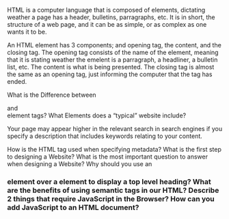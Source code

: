HTML is a computer language that is composed of elements, dictating weather a page has a header, bulletins, parragraphs, etc. It is in short, the structure of a web page, and it can be as simple, or as complex as one wants it to be.

An HTML element has 3 components; and opening tag, the content, and the closing tag. The opening tag consists of the name of the element, meaning that it is stating weather the emelent is a parragraph, a headliner, a bulletin list, etc. The content is what is being presented. The closing tag is almost the same as an opening tag, just informing the computer that the tag has ended.

What is the Difference between <article> and <section> element tags?
What Elements does a “typical” website include?
  
Your page may appear higher in the relevant search in search engines if you specify a description that includes keywords relating to your content.
  
How is the <meta> HTML tag used when specifying metadata?
What is the first step to designing a Website?
What is the most important question to answer when designing a Website?
Why should you use an <h1> element over a <span> element to display a top level heading?
What are the benefits of using semantic tags in our HTML?
Describe 2 things that require JavaScript in the Browser?
How can you add JavaScript to an HTML document?
